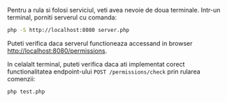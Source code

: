 Pentru a rula si folosi serviciul, veti avea nevoie de doua terminale.
Intr-un terminal, porniti serverul cu comanda:
```bash
php -S http://localhost:8080 server.php
```

Puteti verifica daca serverul functioneaza accessand in browser [http://localhost:8080/permissions](http://localhost:8080/permissions).

In celalalt terminal, puteti verifica daca ati implementat corect functionalitatea
endpoint-ului `POST /permissions/check` prin rularea comenzii:
```bash
php test.php
```
